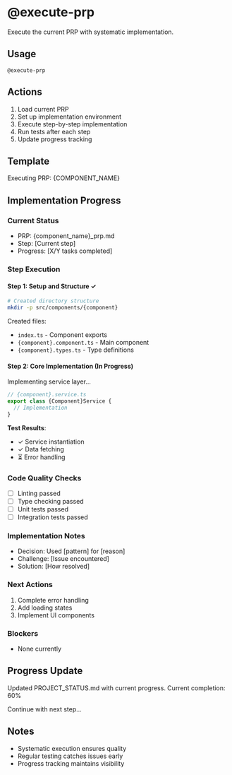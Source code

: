 # @execute-prp

Execute the current PRP with systematic implementation.

## Usage
```
@execute-prp
```

## Actions
1. Load current PRP
2. Set up implementation environment
3. Execute step-by-step implementation
4. Run tests after each step
5. Update progress tracking

## Template

Executing PRP: {COMPONENT_NAME}

## Implementation Progress

### Current Status
- PRP: {component_name}_prp.md
- Step: [Current step]
- Progress: [X/Y tasks completed]

### Step Execution

#### Step 1: Setup and Structure ✓
```bash
# Created directory structure
mkdir -p src/components/{component}
```

Created files:
- `index.ts` - Component exports
- `{component}.component.ts` - Main component
- `{component}.types.ts` - Type definitions

#### Step 2: Core Implementation (In Progress)
Implementing service layer...

```typescript
// {component}.service.ts
export class {Component}Service {
  // Implementation
}
```

**Test Results**:
- ✓ Service instantiation
- ✓ Data fetching
- ⏳ Error handling

### Code Quality Checks
- [ ] Linting passed
- [ ] Type checking passed
- [ ] Unit tests passed
- [ ] Integration tests passed

### Implementation Notes
- Decision: Used [pattern] for [reason]
- Challenge: [Issue encountered]
- Solution: [How resolved]

### Next Actions
1. Complete error handling
2. Add loading states
3. Implement UI components

### Blockers
- None currently

## Progress Update
Updated PROJECT_STATUS.md with current progress.
Current completion: 60%

Continue with next step...

## Notes
- Systematic execution ensures quality
- Regular testing catches issues early
- Progress tracking maintains visibility